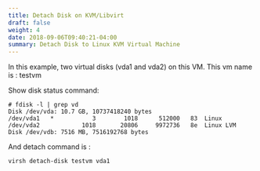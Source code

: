 ```yaml
---
title: Detach Disk on KVM/Libvirt
draft: false
weight: 4
date: 2018-09-06T09:40:21-04:00
summary: Detach Disk to Linux KVM Virtual Machine
---
```



In this example, two virtual disks (vda1 and vda2) on this VM. This vm name is : testvm

Show disk status command:

```
# fdisk -l | grep vd
Disk /dev/vda: 10.7 GB, 10737418240 bytes
/dev/vda1   *           3        1018      512000   83  Linux
/dev/vda2            1018       20806     9972736   8e  Linux LVM
Disk /dev/vdb: 7516 MB, 7516192768 bytes
```

And detach command is :

```
virsh detach-disk testvm vda1
```

